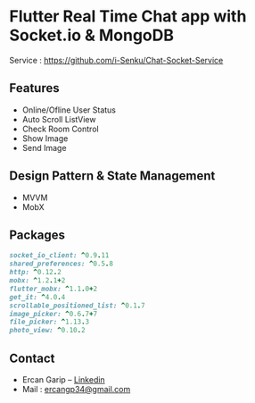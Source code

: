 # Flutter Real Time Chat app with Socket.io & MongoDB

Service : https://github.com/i-Senku/Chat-Socket-Service

## Features

- Online/Ofline User Status
- Auto Scroll ListView
- Check Room Control
- Show Image
- Send Image


## Design Pattern & State Management
- MVVM
- MobX

## Packages

```ruby
socket_io_client: ^0.9.11
shared_preferences: ^0.5.8
http: ^0.12.2
mobx: ^1.2.1+2
flutter_mobx: ^1.1.0+2
get_it: ^4.0.4
scrollable_positioned_list: ^0.1.7
image_picker: ^0.6.7+7
file_picker: ^1.13.3
photo_view: ^0.10.2
```

## Contact

- Ercan Garip – [Linkedin](https://www.linkedin.com/in/ercangarip/)
- Mail : ercangp34@gmail.com
